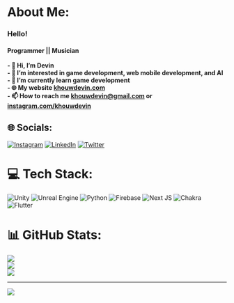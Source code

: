 # About Me:
### Hello!<br>
#### Programmer || Musician<br><br>- 👋 Hi, I’m Devin<br>- 👀 I’m interested in game development, web mobile development, and AI<br>- 🌱 I’m currently learn game development<br>- 🌐 My website [khouwdevin.com](https://khouwdevin.com)<br>- 📫 How to reach me khouwdevin@gmail.com or [instagram.com/khouwdevin](https://www.instagram.com/khouwdevin/)<br>


## 🌐 Socials:
[![Instagram](https://img.shields.io/badge/Instagram-%23E4405F.svg?logo=Instagram&logoColor=white)](https://instagram.com/khouwdevin) [![LinkedIn](https://img.shields.io/badge/LinkedIn-%230077B5.svg?logo=linkedin&logoColor=white)](https://linkedin.com/in/khouwdevin) [![Twitter](https://img.shields.io/badge/Twitter-%231DA1F2.svg?logo=Twitter&logoColor=white)](https://twitter.com/khouwdevin) 

# 💻 Tech Stack:
![Unity](https://img.shields.io/badge/Unity-c%23.svg?style=for-the-badge&logo=c-sharp&logoColor=white) ![Unreal Engine](https://img.shields.io/badge/Unreal_Engine-grey.svg?style=for-the-badge&logo=c%2B%2B&logoColor=white) ![Python](https://img.shields.io/badge/python-3670A0?style=for-the-badge&logo=python&logoColor=ffdd54) ![Firebase](https://img.shields.io/badge/firebase-%23039BE5.svg?style=for-the-badge&logo=firebase) ![Next JS](https://img.shields.io/badge/Next-black?style=for-the-badge&logo=next.js&logoColor=white) ![Chakra](https://img.shields.io/badge/chakra-%234ED1C5.svg?style=for-the-badge&logo=chakraui&logoColor=white) ![Flutter](https://img.shields.io/badge/Flutter-%2302569B.svg?style=for-the-badge&logo=Flutter&logoColor=white)
# 📊 GitHub Stats:
![](https://github-readme-stats.vercel.app/api?username=khouwdevin&theme=nightowl&hide_border=false&include_all_commits=true&count_private=false)<br/>
![](https://github-readme-streak-stats.herokuapp.com/?user=khouwdevin&theme=nightowl&hide_border=false)<br/>
![](https://github-readme-stats.vercel.app/api/top-langs/?username=khouwdevin&theme=nightowl&hide_border=false&include_all_commits=true&count_private=false&layout=compact)

---
[![](https://visitcount.itsvg.in/api?id=khouwdevin&icon=7&color=6)](https://visitcount.itsvg.in)

<!-- Proudly created with GPRM ( https://gprm.itsvg.in ) -->
